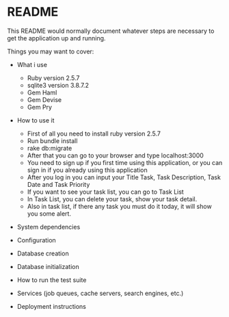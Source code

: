 # README

This README would normally document whatever steps are necessary to get the
application up and running.

Things you may want to cover:

* What i use
  - Ruby version 2.5.7
  - sqlite3 version 3.8.7.2
  - Gem Haml
  - Gem Devise
  - Gem Pry

* How to use it
  - First of all you need to install ruby version 2.5.7
  - Run bundle install
  - rake db:migrate
  - After that you can go to your browser and type localhost:3000
  - You need to sign up if you first time using this application, or you can sign in if you already using this application
  - After you log in you can input your Title Task, Task Description, Task Date and Task Priority
  - If you want to see your task list, you can go to Task List
  - In Task List, you can delete your task, show your task detail.
  - Also in task list, if there any task you must do it today, it will show you some alert.

* System dependencies

* Configuration

* Database creation

* Database initialization

* How to run the test suite

* Services (job queues, cache servers, search engines, etc.)

* Deployment instructions
